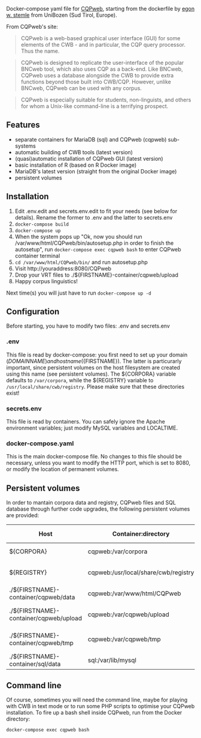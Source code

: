 Docker-compose yaml file for [CQPweb](http://cwb.sourceforge.net/cqpweb.php), starting from the dockerfile by [egon w. stemle](https://gitlab.inf.unibz.it/commul/docker/teitok) from UniBozen (Sud Tirol, Europe).

From CQPweb's site: 
>CQPweb is a web-based graphical user interface (GUI) for some elements of the CWB - and in particular, the CQP query processor. Thus the name.

>CQPweb is designed to replicate the user-interface of the popular BNCweb tool, which also uses CQP as a back-end. Like BNCweb, CQPweb uses a database alongside the CWB to provide extra functions beyond those built into CWB/CQP. However, unlike BNCweb, CQPweb can be used with any corpus.

>CQPweb is especially suitable for students, non-linguists, and others for whom a Unix-like command-line is a terrifying prospect.

## Features
- separate containers for MariaDB (sql) and CQPweb (cqpweb) sub-systems
- automatic building of CWB tools (latest version)
- (quasi)automatic installation of CQPweb GUI (latest version)
- basic installation of R (based on R Docker image)
- MariaDB's latest version (straight from the original Docker image)
- persistent volumes

## Installation
1. Edit .env.edit and secrets.env.edit to fit your needs (see below for details). Rename the former to .env and the latter to secrets.env
2. `docker-compose build`
3. `docker-compose up`
4. When the system pops up "Ok, now you should run /var/www/html/CQPweb/bin/autosetup.php in order to finish the autosetup", run `docker-compose exec cqpweb bash` to enter CQPweb container terminal
5. `cd /var/www/html/CQPweb/bin/` and  run autosetup.php
6. Visit http://youraddress:8080/CQPweb
7. Drop your VRT files to ./${FIRSTNAME}-container/cqpweb/upload
8. Happy corpus linguistics!

Next time(s) you will just have to run `docker-compose up -d`

## Configuration
Before starting, you have to modify two files: .env and secrets.env

### .env
This file is read by docker-compose: you first need to set up your domain (${DOMAINNAME}) and host name (${FIRSTNAME}). The latter is particurarly important, since persistent volumes on the host filesystem are created using this name (see persistent volumes). The ${CORPORA} variable defaults to `/var/corpora`, while the ${REGISTRY} variable to `/usr/local/share/cwb/registry`. Please make sure that these directories exist!

### secrets.env
This file is read by containers. You can safely ignore the Apache environment variables; just modify MySQL variables and LOCALTIME.

### docker-compose.yaml
This is the main docker-compose file. No changes to this file should be necessary, unless you want to modify the HTTP port, which is set to 8080, or modify the location of permanent volumes.

## Persistent volumes
In order to mantain corpora data and registry, CQPweb files and SQL database through further code upgrades, the following persistent volumes are provided:

| Host | Container:directory | Description & Usage |
| ------ | ----- | ------------------- |
| ${CORPORA} | cqpweb:/var/corpora | corpora data |
| ${REGISTRY} | cqpweb:/usr/local/share/cwb/registry | corpora registry files |
| ./${FIRSTNAME}-container/cqpweb/data | cqpweb:/var/www/html/CQPweb | CQPweb data files |
| ./${FIRSTNAME}-container/cqpweb/upload | cqpweb:/var/cqpweb/upload | CQPweb upload directory |
| ./${FIRSTNAME}-container/cqpweb/tmp | cqpweb:/var/cqpweb/tmp| CQPweb temporary directory |
| ./${FIRSTNAME}-container/sql/data | sql:/var/lib/mysql| MariaDB data |

## Command line
Of course, sometimes you will need the command line, maybe for playing with CWB in text mode or to run some PHP scripts to optimise your CQPweb installation. To fire up a bash shell inside CQPweb, run from the Docker directory:

`docker-compose exec cqpweb bash`


